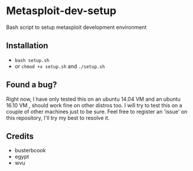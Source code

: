 # Metasploit-dev-setup
Bash script to setup metasploit development environment


## Installation

 - `bash setup.sh` 
 -  or `chmod +x setup.sh` and `./setup.sh`

## Found a bug? 
Right now, I have only tested this on an ubuntu 14.04 VM and an ubuntu 16.10 VM , should work fine on other 
distros too. I will try to test this on a couple of other machines just to be sure.
Feel free to register an 'issue' on this repository, I'll try my best to resolve it.

## Credits 

 - busterbcook
 - egypt
 - wvu

